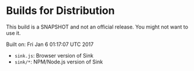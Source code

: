 # Builds for Distribution

This build is a SNAPSHOT and not an official release.  You might not want to use it.

Built on: Fri Jan  6 01:17:07 UTC 2017

* `sink.js`: Browser version of Sink
* `sink/*`: NPM/Node.js version of Sink
